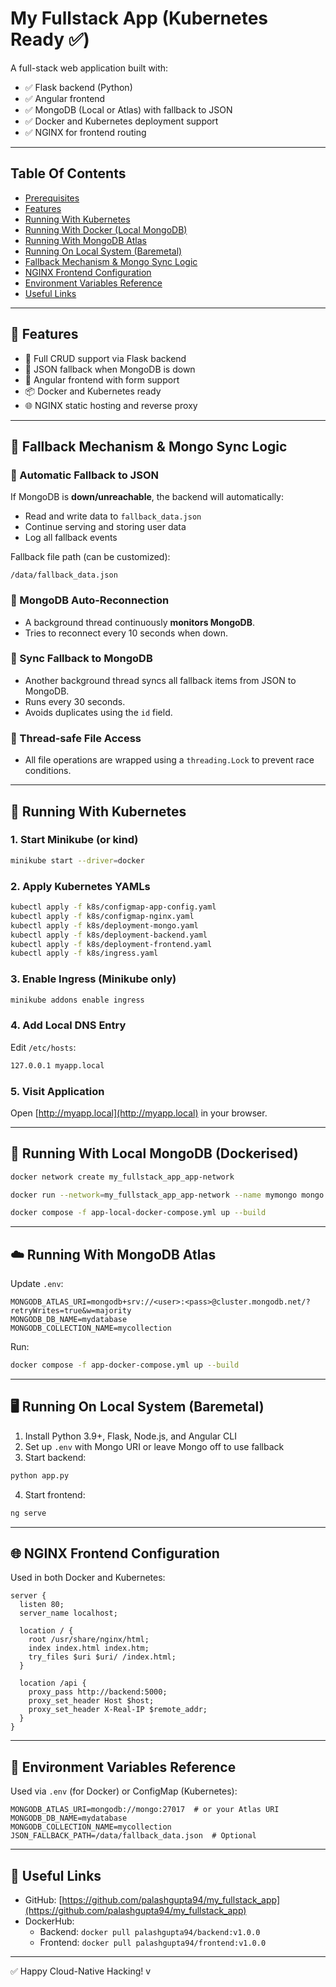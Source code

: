 
# My Fullstack App (Kubernetes Ready ✅)


A full-stack web application built with:

- ✅ Flask backend (Python)
- ✅ Angular frontend
- ✅ MongoDB (Local or Atlas) with fallback to JSON
- ✅ Docker and Kubernetes deployment support
- ✅ NGINX for frontend routing

---

## Table Of Contents

- [Prerequisites](#prerequisites)
- [Features](#features)
- [Running With Kubernetes](#running-with-kubernetes)
- [Running With Docker (Local MongoDB)](#running-with-local-mongodb-dockerised)
- [Running With MongoDB Atlas](#running-with-mongodb-atlas)
- [Running On Local System (Baremetal)](#running-on-bare-metal-local-system)
- [Fallback Mechanism & Mongo Sync Logic](#fallback-mechanism--mongo-sync-logic)
- [NGINX Frontend Configuration](#nginx-frontend-configuration)
- [Environment Variables Reference](#environment-variables-reference)
- [Useful Links](#useful-links)

---

## 🧩 Features

- 🔁 Full CRUD support via Flask backend
- 🧾 JSON fallback when MongoDB is down
- 🎯 Angular frontend with form support
- 📦 Docker and Kubernetes ready
- 🌐 NGINX static hosting and reverse proxy

---

## 🧵 Fallback Mechanism & Mongo Sync Logic

### 🔄 Automatic Fallback to JSON

If MongoDB is **down/unreachable**, the backend will automatically:

- Read and write data to `fallback_data.json`
- Continue serving and storing user data
- Log all fallback events

Fallback file path (can be customized):

```
/data/fallback_data.json
```

### 🧠 MongoDB Auto-Reconnection

- A background thread continuously **monitors MongoDB**.
- Tries to reconnect every 10 seconds when down.

### 🔁 Sync Fallback to MongoDB

- Another background thread syncs all fallback items from JSON to MongoDB.
- Runs every 30 seconds.
- Avoids duplicates using the `id` field.

### 🔐 Thread-safe File Access

- All file operations are wrapped using a `threading.Lock` to prevent race conditions.

---

## 🚀 Running With Kubernetes

### 1. Start Minikube (or kind)

```bash
minikube start --driver=docker
```

### 2. Apply Kubernetes YAMLs

```bash
kubectl apply -f k8s/configmap-app-config.yaml
kubectl apply -f k8s/configmap-nginx.yaml
kubectl apply -f k8s/deployment-mongo.yaml
kubectl apply -f k8s/deployment-backend.yaml
kubectl apply -f k8s/deployment-frontend.yaml
kubectl apply -f k8s/ingress.yaml
```

### 3. Enable Ingress (Minikube only)

```bash
minikube addons enable ingress
```

### 4. Add Local DNS Entry

Edit `/etc/hosts`:

```bash
127.0.0.1 myapp.local
```

### 5. Visit Application

Open [http://myapp.local](http://myapp.local) in your browser.

---

## 🐋 Running With Local MongoDB (Dockerised)

```bash
docker network create my_fullstack_app_app-network

docker run --network=my_fullstack_app_app-network --name mymongo mongo:latest

docker compose -f app-local-docker-compose.yml up --build
```

---

## ☁️ Running With MongoDB Atlas

Update `.env`:

```env
MONGODB_ATLAS_URI=mongodb+srv://<user>:<pass>@cluster.mongodb.net/?retryWrites=true&w=majority
MONGODB_DB_NAME=mydatabase
MONGODB_COLLECTION_NAME=mycollection
```

Run:

```bash
docker compose -f app-docker-compose.yml up --build
```

---

## 🖥️ Running On Local System (Baremetal)

1. Install Python 3.9+, Flask, Node.js, and Angular CLI
2. Set up `.env` with Mongo URI or leave Mongo off to use fallback
3. Start backend:

```bash
python app.py
```

4. Start frontend:

```bash
ng serve
```

---

## 🌐 NGINX Frontend Configuration

Used in both Docker and Kubernetes:

```nginx
server {
  listen 80;
  server_name localhost;

  location / {
    root /usr/share/nginx/html;
    index index.html index.htm;
    try_files $uri $uri/ /index.html;
  }

  location /api {
    proxy_pass http://backend:5000;
    proxy_set_header Host $host;
    proxy_set_header X-Real-IP $remote_addr;
  }
}
```

---

## 🌱 Environment Variables Reference

Used via `.env` (for Docker) or ConfigMap (Kubernetes):

```env
MONGODB_ATLAS_URI=mongodb://mongo:27017  # or your Atlas URI
MONGODB_DB_NAME=mydatabase
MONGODB_COLLECTION_NAME=mycollection
JSON_FALLBACK_PATH=/data/fallback_data.json  # Optional
```

---

## 🔗 Useful Links

- GitHub: [https://github.com/palashgupta94/my_fullstack_app](https://github.com/palashgupta94/my_fullstack_app)
- DockerHub:
  - Backend: `docker pull palashgupta94/backend:v1.0.0`
  - Frontend: `docker pull palashgupta94/frontend:v1.0.0`

---

✅ Happy Cloud-Native Hacking!
v